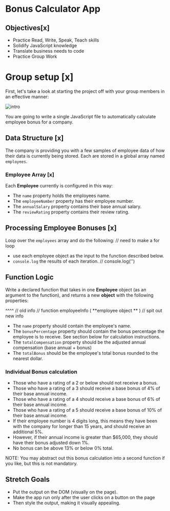 # Bonus Calculator App

## Objectives[x]

- Practice Read, Write, Speak, Teach skills
- Solidify JavaScript knowledge
- Translate business needs to code
- Practice Group Work

# Group setup [x]

First, let's take a look at starting the project off with your group members in an effective manner:

![intro](quads_week1_updated_2020.png)

You are going to write a single JavaScript file to automatically calculate employee bonus for a company.

## Data Structure [x]

The company is providing you with a few samples of employee data of how their data is currently being stored. Each are stored in a global array named `employees`.

### Employee Array [x]
Each **Employee** currently is configured in this way:

* The `name` property holds the employees name.
* The `employeeNumber` property has their employee number.
* The `annualSalary` property contains their base annual salary.
* The `reviewRating` property contains their review rating.

## Processing Employee Bonuses [x]

Loop over the `employees` array and do the following:           // need to make a for loop 

* use each employee object as the input to the function described below.
* `console.log` the results of each iteration.                  // console.log('')

## Function Logic

Write a declared function that takes in one **Employee** object (as an argument to the function), and returns a new **object** with the following properties:

^^^^
// old info
// function employeeInfo ( **employee object ** ) 
// spit out new info


* The `name` property should contain the employee's name.
* The `bonusPercentage` property should contain the bonus percentage the employee is to receive. See section below for calculation instructions.
* The `totalCompensation` property should be the adjusted annual compensation (base annual + bonus)
* The `totalBonus` should be the employee's total bonus rounded to the nearest dollar.

### Individual Bonus calculation
- Those who have a rating of a 2 or below should not receive a bonus.
- Those who have a rating of a 3 should receive a base bonus of 4% of their base annual income.
- Those who have a rating of a 4 should receive a base bonus of 6% of their base annual income.
- Those who have a rating of a 5 should receive a base bonus of 10% of their base annual income.
- If their employee number is 4 digits long, this means they have been with the company for longer than 15 years,
and should receive an additional 5%.
- However, if their annual income is greater than $65,000, they should have their bonus adjusted down 1%.
- No bonus can be above 13% or below 0% total.

NOTE: You may abstract out this bonus calculation into a second function if you like, but this is not mandatory.

## Stretch Goals
- Put the output on the DOM (visually on the page).
- Make the app run only after the user clicks on a button on the page
- Then style the output, making it visually appealing.
